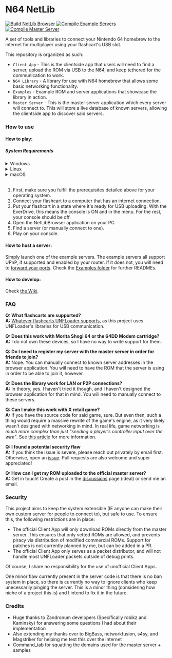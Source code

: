 # N64 NetLib

[![Build NetLib Browser](https://github.com/buu342/N64-NetLib/actions/workflows/build-browser.yml/badge.svg)](https://github.com/buu342/N64-NetLib/actions/workflows/build-browser.yml)
[![Compile Example Servers](https://github.com/buu342/N64-NetLib/actions/workflows/build-example-servers.yml/badge.svg)](https://github.com/buu342/N64-NetLib/actions/workflows/build-example-servers.yml)
[![Compile Master Server](https://github.com/buu342/N64-NetLib/actions/workflows/build-master.yml/badge.svg)](https://github.com/buu342/N64-NetLib/actions/workflows/build-master.yml)

A set of tools and libraries to connect your Nintendo 64 homebrew to the internet for multiplayer using your flashcart's USB slot.

This repository is organized as such:
* `Client App` - This is the clientside app that users will need to find a server, upload the ROM via USB to the N64, and keep tethered for the communication to work.
* `N64 Library` - A library for use with N64 homebrew that allows some basic networking functionality.
* `Examples` - Example ROM and server applications that showcase the library in action.
* `Master Server` - This is the master server application which every server will connect to. This will store a live database of known servers, allowing the clientside app to discover said servers.

### How to use

#### How to play:

##### System Requirements
<details><summary>Windows</summary>
<p>
    
* Windows XP or higher
    * Windows XP users should be on the latest Service Pack
* [The Windows version of this FDTI driver](https://www.ftdichip.com/Drivers/D2XX.htm). In the comments column, there is a link for a Setup Executable, which is the recommended way of installing the driver. A restart may be required. 
    * If you are on Windows XP, be sure you download the XP driver lower in the page, and not the first one.
</p>
</details>
    
<details><summary>Linux</summary>
<p>
    
* Ubuntu (Haven't tested with others)
* Run the included `installer_linux.sh` script to set up everything for you. If you are unable to launch the script, remember to mark it as executable.

If you do not wish to run the script, then:
* You must run NetLib Browser with `sudo`.
</details>

<details><summary>macOS</summary>
<p>
    
![The macOS System Information window showing an FTDI device connected to a USB3 port](.github/macos/macos_system_report.png)
* Connect your flashcart to your computer via a Micro-USB cable. Confirm that the corresponding FTDI USB device appears in **System Information** window.
* If you grabbed a pre-built NetLib Browser binary (AKA you didn't compile it yourself from the source code), you'll have to deal with the fact that macOS prevents running unsigned binaries by default. To fix this, go to the Security & Privacy panel in the System Preferences menu and explicitly allow NetLib Browser to be run.
</p>
</details>
</br>

1. First, make sure you fulfill the prerequisites detailed above for your operating system.
2. Connect your flashcart to a computer that has an internet connection. 
3. Put your flashcart in a state where it's ready for USB uploading. With the EverDrive, this means the console is ON and in the menu. For the rest, your console should be off.
4. Open the NetLibBrowser application on your PC.
5. Find a server (or manually connect to one).
6. Play on your console.


#### How to host a server:

Simply launch one of the example servers. The example servers all support UPnP, if supported and enabled by your router. If it does not, you will need to [forward your ports](https://www.noip.com/support/knowledgebase/general-port-forwarding-guide). Check the [Examples folder](https://github.com/buu342/N64-NetLib/tree/main/Examples) for further READMEs.


#### How to develop:

Check [the Wiki](https://github.com/buu342/N64-NetLib/wiki).

### FAQ

**Q: What flashcarts are supported?**</br>
**A:** [Whatever flashcarts UNFLoader supports](https://github.com/buu342/N64-UNFLoader?tab=readme-ov-file#unfloader), as this project uses UNFLoader's libraries for USB communication.

**Q: Does this work with Morita Shogi 64 or the 64DD Modem cartridge?**</br>
**A:** I do not own these devices, so I have no way to write support for them. 

**Q: Do I need to register my server with the master server in order for friends to join?**</br>
**A:** Nope. You can manually connect to known server addresses in the browser application. You will need to have the ROM that the server is using in order to be able to join it, however.

**Q: Does the library work for LAN or P2P connections?**</br>
**A:** In theory, yes. I haven't tried it though, and I haven't designed the browser application for that in mind. You will need to manually connect to these servers.

**Q: Can I make this work with X retail game?**</br>
**A:** If you have the source code for said game, sure. But even then, such a thing would require a massive rewrite of the game's engine, as it very likely wasn't designed with networking in mind. In real life, game networking is *much more complex than just "sending a player's controller input over the wire"*. See [this article](https://developer.valvesoftware.com/wiki/Source_Multiplayer_Networking) for more information.

**Q: I found a potential security flaw**</br>
**A:** If you think the issue is severe, please reach out privately by email first. Otherwise, open an [issue](issues). Pull requests are also welcome and super appreciated!

**Q: How can I get my ROM uploaded to the official master server?**</br>
**A:** Get in touch! Create a post in the [discussions](discussions) page (ideal) or send me an email.

### Security

This project aims to keep the system extensible (IE anyone can make their own custom server for people to connect to), but safe to use. To ensure this, the following restrictions are in place:
* The official Client App will only download ROMs directly from the master server. This ensures that only vetted ROMs are allowed, and prevents piracy via distribution of modified commercial ROMs. Support for patches is not currently planned by me, but can be added in a PR.
* The official Client App only serves as a packet distributor, and will not handle most UNFLoader packets outside of debug prints.

Of course, I share no responsibility for the use of unofficial Client Apps. 

One minor flaw currently present in the server code is that there is no ban system in place, so there is currently no way to ignore clients who keep unecessarily pinging the server. This is a minor thing (considering how niche of a project this is) and I intend to fix it in the future.

### Credits

* Huge thanks to Zandronum developers (Specifically robikz and Kaminsky) for answering some questions I had about their implementation
* Also extending my thanks over to BigBass, networkfusion, s4sy, and Magstriker for helping me test this over the internet
* Command_tab for squatting the domains used for the master server + samples
